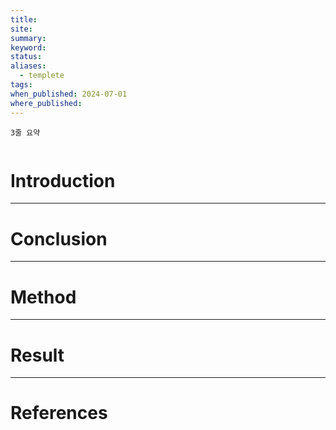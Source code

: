 ```yaml
---
title: 
site: 
summary: 
keyword: 
status: 
aliases:
  - templete
tags: 
when_published: 2024-07-01
where_published:
---
```

```ad-summary
3줄 요약
```

```ad-abstract

```

# Introduction

---
# Conclusion

---
# Method

---
# Result

---
# References
